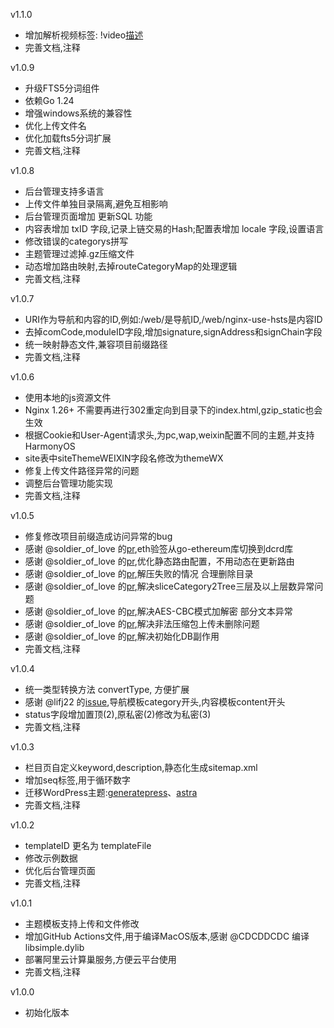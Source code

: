 v1.1.0
- 增加解析视频标签: !video[描述](视频地址)
- 完善文档,注释

v1.0.9
- 升级FTS5分词组件
- 依赖Go 1.24
- 增强windows系统的兼容性
- 优化上传文件名
- 优化加载fts5分词扩展
- 完善文档,注释

v1.0.8
- 后台管理支持多语言
- 上传文件单独目录隔离,避免互相影响
- 后台管理页面增加 更新SQL 功能
- 内容表增加 txID 字段,记录上链交易的Hash;配置表增加 locale 字段,设置语言
- 修改错误的categorys拼写  
- 主题管理过滤掉.gz压缩文件
- 动态增加路由映射,去掉routeCategoryMap的处理逻辑
- 完善文档,注释

v1.0.7
- URI作为导航和内容的ID,例如:/web/是导航ID,/web/nginx-use-hsts是内容ID
- 去掉comCode,moduleID字段,增加signature,signAddress和signChain字段
- 统一映射静态文件,兼容项目前缀路径   
- 完善文档,注释

v1.0.6
- 使用本地的js资源文件
- Nginx 1.26+ 不需要再进行302重定向到目录下的index.html,gzip_static也会生效
- 根据Cookie和User-Agent请求头,为pc,wap,weixin配置不同的主题,并支持HarmonyOS
- site表中siteThemeWEIXIN字段名修改为themeWX
- 修复上传文件路径异常的问题
- 调整后台管理功能实现
- 完善文档,注释

v1.0.5
- 修复修改项目前缀造成访问异常的bug  
- 感谢 @soldier_of_love 的[pr](https://gitee.com/gpress/gpress/pulls/8),eth验签从go-ethereum库切换到dcrd库
- 感谢 @soldier_of_love 的[pr](https://gitee.com/gpress/gpress/pulls/7),优化静态路由配置，不用动态在更新路由  
- 感谢 @soldier_of_love 的[pr](https://gitee.com/gpress/gpress/pulls/6),解压失败的情况 合理删除目录  
- 感谢 @soldier_of_love 的[pr](https://gitee.com/gpress/gpress/pulls/5),解决sliceCategory2Tree三层及以上层数异常问题
- 感谢 @soldier_of_love 的[pr](https://gitee.com/gpress/gpress/pulls/4),解决AES-CBC模式加解密 部分文本异常
- 感谢 @soldier_of_love 的[pr](https://gitee.com/gpress/gpress/pulls/3),解决非法压缩包上传未删除问题
- 感谢 @soldier_of_love 的[pr](https://gitee.com/gpress/gpress/pulls/2),解决初始化DB副作用
- 完善文档,注释

v1.0.4
- 统一类型转换方法 convertType, 方便扩展
- 感谢 @lifj22 的[issue](https://gitee.com/gpress/gpress/issues/I9J1RH),导航模板category开头,内容模板content开头
- status字段增加置顶(2),原私密(2)修改为私密(3)
- 完善文档,注释

v1.0.3
- 栏目页自定义keyword,description,静态化生成sitemap.xml
- 增加seq标签,用于循环数字
- 迁移WordPress主题:[generatepress](https://gitee.com/gpress/wp-generatepress)、[astra](https://wpastra.com)
- 完善文档,注释

v1.0.2
- templateID 更名为 templateFile
- 修改示例数据
- 优化后台管理页面
- 完善文档,注释

v1.0.1
- 主题模板支持上传和文件修改
- 增加GitHub Actions文件,用于编译MacOS版本,感谢 @CDCDDCDC 编译libsimple.dylib
- 部署阿里云计算巢服务,方便云平台使用
- 完善文档,注释

v1.0.0
- 初始化版本